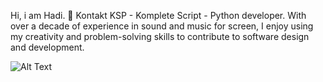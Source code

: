 Hi, i am Hadi. :wave:
Kontakt KSP - Komplete Script - Python developer.
With over a decade of experience in sound and music for screen, I enjoy using my creativity and problem-solving skills to contribute to software design and development.

![Alt Text](https://media.giphy.com/media/lJNoBCvQYp7nq/giphy.gif)
